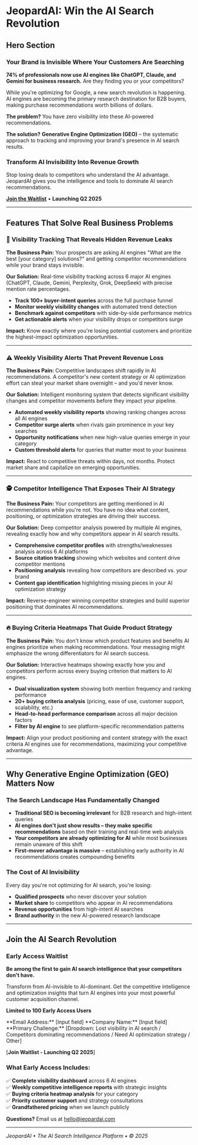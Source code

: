# JeopardAI: Win the AI Search Revolution

## Hero Section

### Your Brand is Invisible Where Your Customers Are Searching

**74% of professionals now use AI engines like ChatGPT, Claude, and Gemini for business research.** Are they finding you or your competitors?

While you're optimizing for Google, a new search revolution is happening. AI engines are becoming the primary research destination for B2B buyers, making purchase recommendations worth billions of dollars.

**The problem?** You have zero visibility into these AI-powered recommendations.

**The solution?** **Generative Engine Optimization (GEO)** – the systematic approach to tracking and improving your brand's presence in AI search results.

### Transform AI Invisibility Into Revenue Growth

Stop losing deals to competitors who understand the AI advantage. JeopardAI gives you the intelligence and tools to dominate AI search recommendations.

**[Join the Waitlist](#waitlist)** • **Launching Q2 2025**

---

## Features That Solve Real Business Problems

### 🎯 **Visibility Tracking That Reveals Hidden Revenue Leaks**

**The Business Pain:** Your prospects are asking AI engines "What are the best [your category] solutions?" and getting competitor recommendations while your brand stays invisible.

**Our Solution:** Real-time visibility tracking across 6 major AI engines (ChatGPT, Claude, Gemini, Perplexity, Grok, DeepSeek) with precise mention rate percentages.

- **Track 100+ buyer-intent queries** across the full purchase funnel
- **Monitor weekly visibility changes** with automated trend detection
- **Benchmark against competitors** with side-by-side performance metrics
- **Get actionable alerts** when your visibility drops or competitors surge

**Impact:** Know exactly where you're losing potential customers and prioritize the highest-impact optimization opportunities.

---

### ⚠️ **Weekly Visibility Alerts That Prevent Revenue Loss**

**The Business Pain:** Competitive landscapes shift rapidly in AI recommendations. A competitor's new content strategy or AI optimization effort can steal your market share overnight – and you'd never know.

**Our Solution:** Intelligent monitoring system that detects significant visibility changes and competitor movements before they impact your pipeline.

- **Automated weekly visibility reports** showing ranking changes across all AI engines
- **Competitor surge alerts** when rivals gain prominence in your key searches
- **Opportunity notifications** when new high-value queries emerge in your category
- **Custom threshold alerts** for queries that matter most to your business

**Impact:** React to competitive threats within days, not months. Protect market share and capitalize on emerging opportunities.

---

### 🕵️ **Competitor Intelligence That Exposes Their AI Strategy**

**The Business Pain:** Your competitors are getting mentioned in AI recommendations while you're not. You have no idea what content, positioning, or optimization strategies are driving their success.

**Our Solution:** Deep competitor analysis powered by multiple AI engines, revealing exactly how and why competitors appear in AI search results.

- **Comprehensive competitor profiles** with strengths/weaknesses analysis across 6 AI platforms
- **Source citation tracking** showing which websites and content drive competitor mentions
- **Positioning analysis** revealing how competitors are described vs. your brand
- **Content gap identification** highlighting missing pieces in your AI optimization strategy

**Impact:** Reverse-engineer winning competitor strategies and build superior positioning that dominates AI recommendations.

---

### 🔥 **Buying Criteria Heatmaps That Guide Product Strategy**

**The Business Pain:** You don't know which product features and benefits AI engines prioritize when making recommendations. Your messaging might emphasize the wrong differentiators for AI search success.

**Our Solution:** Interactive heatmaps showing exactly how you and competitors perform across every buying criterion that matters to AI engines.

- **Dual visualization system** showing both mention frequency and ranking performance
- **20+ buying criteria analysis** (pricing, ease of use, customer support, scalability, etc.)
- **Head-to-head performance comparison** across all major decision factors
- **Filter by AI engine** to see platform-specific recommendation patterns

**Impact:** Align your product positioning and content strategy with the exact criteria AI engines use for recommendations, maximizing your competitive advantage.

---

## Why Generative Engine Optimization (GEO) Matters Now

### The Search Landscape Has Fundamentally Changed

- **Traditional SEO is becoming irrelevant** for B2B research and high-intent queries
- **AI engines don't just show results – they make specific recommendations** based on their training and real-time web analysis
- **Your competitors are already optimizing for AI** while most businesses remain unaware of this shift
- **First-mover advantage is massive** – establishing early authority in AI recommendations creates compounding benefits

### The Cost of AI Invisibility

Every day you're not optimizing for AI search, you're losing:
- **Qualified prospects** who never discover your solution
- **Market share** to competitors who appear in AI recommendations
- **Revenue opportunities** from high-intent AI searches
- **Brand authority** in the new AI-powered research landscape

---

## Join the AI Search Revolution

### Early Access Waitlist

**Be among the first to gain AI search intelligence that your competitors don't have.**

Transform from AI-invisible to AI-dominant. Get the competitive intelligence and optimization insights that turn AI engines into your most powerful customer acquisition channel.

**Limited to 100 Early Access Users**

<waitlist-form>
**Email Address:** [Input field]
**Company Name:** [Input field]  
**Primary Challenge:** [Dropdown: Lost visibility in AI search / Competitors dominating recommendations / Need AI optimization strategy / Other]

[**Join Waitlist - Launching Q2 2025**]
</waitlist-form>

### What Early Access Includes:

✅ **Complete visibility dashboard** across 6 AI engines  
✅ **Weekly competitive intelligence reports** with strategic insights  
✅ **Buying criteria heatmap analysis** for your category  
✅ **Priority customer support** and strategy consultations  
✅ **Grandfathered pricing** when we launch publicly  

**Questions?** Email us at hello@jeopardai.com

---

*JeopardAI • The AI Search Intelligence Platform • © 2025* 
